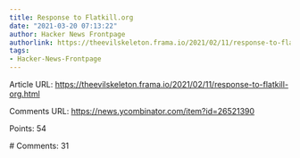 ```yaml
---
title: Response to Flatkill.org
date: "2021-03-20 07:13:22"
author: Hacker News Frontpage
authorlink: https://theevilskeleton.frama.io/2021/02/11/response-to-flatkill-org.html
tags:
- Hacker-News-Frontpage
---
```


<p>Article URL: <a href="https://theevilskeleton.frama.io/2021/02/11/response-to-flatkill-org.html">https://theevilskeleton.frama.io/2021/02/11/response-to-flatkill-org.html</a></p>
<p>Comments URL: <a href="https://news.ycombinator.com/item?id=26521390">https://news.ycombinator.com/item?id=26521390</a></p>
<p>Points: 54</p>
<p># Comments: 31</p>
